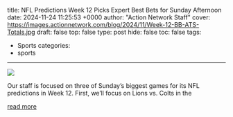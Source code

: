 title: NFL Predictions Week 12 Picks Expert Best Bets for Sunday Afternoon
date: 2024-11-24 11:25:53 +0000
author: "Action Network Staff"
cover: https://images.actionnetwork.com/blog/2024/11/Week-12-BB-ATS-Totals.jpg
draft: false
top: false
type: post
hide: false
toc: false
tags:
  - Sports
categories:
  - sports
---

![](https://images.actionnetwork.com/blog/2024/11/Week-12-BB-ATS-Totals.jpg)

Our staff is focused on three of Sunday’s biggest games for its NFL predictions in Week 12. First, we’ll focus on Lions vs. Colts in the

[read more](https://www.actionnetwork.com/nfl/nfl-predictions-week-12-picks-expert-best-bets-for-sunday-afternoon)
